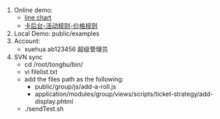 1. Online demo: 
    * [line chart](http://runjs.cn/code/qpf55aa2)
    * [卡后台-活动规则-价格规则](http://172.16.1.115/?m=cardactivity&a=default)
2. Local Demo: public/examples    
3. Account: 
   * xuehua  ab123456 超级管理员
4. SVN sync
   * cd /root/tongbu/bin/
   * vi filelist.txt 
   * add the files path as the following:
     * public/group/js/add-a-roll.js
     * application/modules/group/views/scripts/ticket-strategy/add-display.phtml
   * ./sendTest.sh 